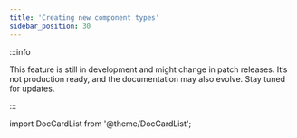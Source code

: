 ```yaml
---
title: 'Creating new component types'
sidebar_position: 30
---
```


:::info

This feature is still in development and might change in patch releases. It’s not production ready, and the documentation may also evolve. Stay tuned for updates.

:::

import DocCardList from '@theme/DocCardList';

<DocCardList />
